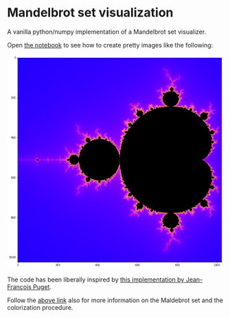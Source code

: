 # Mandelbrot set visualization

A vanilla python/numpy implementation of a Mandelbrot set visualizer.

Open [the notebook](https://github.com/r1cc4rdo/mandelbrot/blob/master/Mandelbrot.ipynb) to see how to create pretty images like the following:

![Mandelbrot set](https://github.com/r1cc4rdo/mandelbrot/blob/master/images/mandelbrot.png "Mandelbrot set")

The code has been liberally inspired by [this implementation by Jean-François Puget](https://www.ibm.com/developerworks/community/blogs/jfp/entry/My_Christmas_Gift?lang=en).

Follow the [above link](https://www.ibm.com/developerworks/community/blogs/jfp/entry/My_Christmas_Gift?lang=en) also for more information on the Maldebrot set and the colorization procedure.
